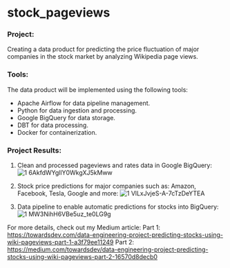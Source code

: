 # stock_pageviews

### Project: 
Creating a data product for predicting the price fluctuation of major companies in the stock market by analyzing Wikipedia page views.

### Tools:
The data product will be implemented using the following tools:
- Apache Airflow for data pipeline management.
- Python for data ingestion and processing.
- Google BigQuery for data storage.
- DBT for data processing.
- Docker for containerization.

### Project Results:
1. Clean and processed pageviews and rates data in Google BigQuery:
![1 6AkfdWYgllY0WkgXJ5kMww](https://github.com/bardadon/stock_pageviews/assets/65648983/ef0027b8-c54f-44d0-9675-bc523d69358c)

2. Stock price predictions for major companies such as: Amazon, Facebook, Tesla, Google and more:
![1 VlLxJvjeS-A-7cTzDeYTEA](https://github.com/bardadon/stock_pageviews/assets/65648983/9c944fa3-ffa7-4062-9d6a-0613b0e61d6f)

3. Data pipeline to enable automatic predictions for stocks into BigQuery:
![1 MW3NihH6VBe5uz_te0LG9g](https://github.com/bardadon/stock_pageviews/assets/65648983/c1c194e9-b37b-4a46-99ad-f08ea4f88f4f)

For more details, check out my Medium article:
Part 1: https://towardsdev.com/data-engineering-project-predicting-stocks-using-wiki-pageviews-part-1-a3f79ee11249
Part 2: https://medium.com/towardsdev/data-engineering-project-predicting-stocks-using-wiki-pageviews-part-2-16570d8decb0

